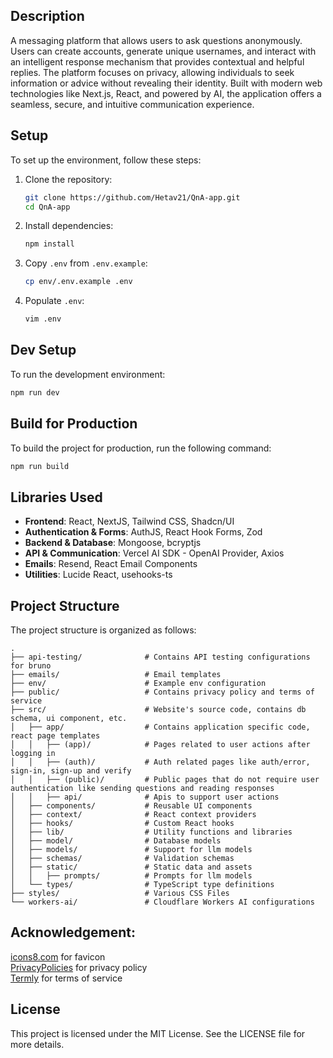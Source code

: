## Description

A messaging platform that allows users to ask questions anonymously. Users can create accounts, generate unique usernames, and interact with an intelligent response mechanism that provides contextual and helpful replies. The platform focuses on privacy, allowing individuals to seek information or advice without revealing their identity. Built with modern web technologies like Next.js, React, and powered by AI, the application offers a seamless, secure, and intuitive communication experience.

## Setup

To set up the environment, follow these steps:

1. Clone the repository:
   ```sh
   git clone https://github.com/Hetav21/QnA-app.git
   cd QnA-app
   ```
2. Install dependencies:
   ```sh
   npm install
   ```
3. Copy `.env` from `.env.example`:
   ```sh
   cp env/.env.example .env
   ```
4. Populate `.env`:
   ```sh
   vim .env
   ```

## Dev Setup

To run the development environment:

```sh
npm run dev
```

## Build for Production

To build the project for production, run the following command:

```sh
npm run build
```

## Libraries Used

- **Frontend**: React, NextJS, Tailwind CSS, Shadcn/UI
- **Authentication & Forms**: AuthJS, React Hook Forms, Zod
- **Backend & Database**: Mongoose, bcryptjs
- **API & Communication**: Vercel AI SDK - OpenAI Provider, Axios
- **Emails**: Resend, React Email Components
- **Utilities**: Lucide React, usehooks-ts

## Project Structure

The project structure is organized as follows:

```text
.
├── api-testing/              # Contains API testing configurations for bruno
├── emails/                   # Email templates
├── env/                      # Example env configuration
├── public/                   # Contains privacy policy and terms of service
├── src/                      # Website's source code, contains db schema, ui component, etc.
│   ├── app/                  # Contains application specific code, react page templates
│   │   ├── (app)/            # Pages related to user actions after logging in
│   │   ├── (auth)/           # Auth related pages like auth/error, sign-in, sign-up and verify
│   │   ├── (public)/         # Public pages that do not require user authentication like sending questions and reading responses
│   │   ├── api/              # Apis to support user actions
│   ├── components/           # Reusable UI components
│   ├── context/              # React context providers
│   ├── hooks/                # Custom React hooks
│   ├── lib/                  # Utility functions and libraries
│   ├── model/                # Database models
│   ├── models/               # Support for llm models
│   ├── schemas/              # Validation schemas
│   ├── static/               # Static data and assets
│   │   ├── prompts/          # Prompts for llm models
│   └── types/                # TypeScript type definitions
├── styles/                   # Various CSS Files
└── workers-ai/               # Cloudflare Workers AI configurations
```

## Acknowledgement:

<a href="https://icons8.com/icons/set/favicon">icons8.com</a> for favicon <br />
<a href="https://www.privacypolicies.com/">PrivacyPolicies</a> for privacy policy <br />
<a href="https://termly.io/">Termly</a> for terms of service <br />

## License

This project is licensed under the MIT License. See the LICENSE file for more details.
